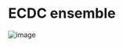 # ECDC ensemble

![image](https://user-images.githubusercontent.com/30849720/119270266-b9c0f180-bbb0-11eb-942e-856ce94dc376.png)


